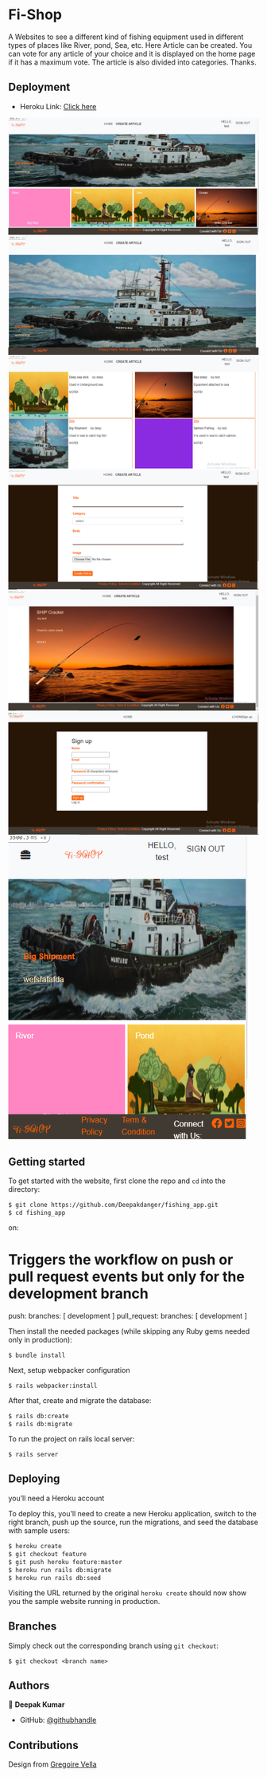 # Fi-Shop
A Websites to see a different kind of fishing equipment used in different types of places like River, pond, Sea, etc. Here Article can be created. You can vote for any article of your choice and it is displayed on the home page if it has a maximum vote. The article is also divided into categories. Thanks.

## Deployment
- Heroku Link: [Click here]()

![Screenshot of the app](./pic2.PNG)
![Screenshot of the app](./pic1.PNG)
![Screenshot of the app](./pic3.PNG)
![Screenshot of the app](./pic4.PNG)
![Screenshot of the app](./pic5.PNG)
![Screenshot of the app](./pic6.PNG)
![Screenshot of the app](./pic7.PNG)
## Getting started

To get started with the website, first clone the repo and `cd` into the directory:

```
$ git clone https://github.com/Deepakdanger/fishing_app.git
$ cd fishing_app
```
on:
  # Triggers the workflow on push or pull request events but only for the development branch
  push:
    branches: [ development ]
  pull_request:
    branches: [ development ]

Then install the needed packages (while skipping any Ruby gems needed only in production):

```
$ bundle install
```

Next, setup webpacker configuration

```
$ rails webpacker:install
```

After that, create and migrate the database:

```
$ rails db:create
$ rails db:migrate
```

To run the project on rails local server:

```
$ rails server
```
## Deploying

you’ll need a Heroku account

To deploy this, you’ll need to create a new Heroku application, switch to the right branch, push up the source, run the migrations, and seed the database with sample users:

```
$ heroku create
$ git checkout feature
$ git push heroku feature:master
$ heroku run rails db:migrate
$ heroku run rails db:seed
```

Visiting the URL returned by the original `heroku create` should now show you the sample website running in production. 

## Branches

Simply check out the corresponding branch using `git checkout`:

```
$ git checkout <branch name>
```

## Authors

👤 **Deepak Kumar**
- GitHub: [@githubhandle](https://github.com/Deepakdanger)


## Contributions
Design from [Gregoire Vella](https://www.behance.net/sakwadesignstudio)